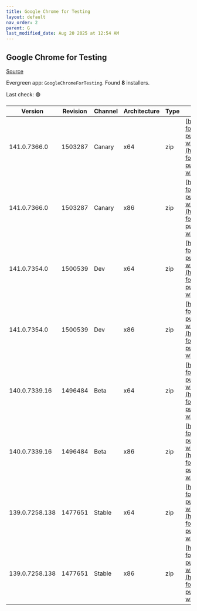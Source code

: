 ```yaml
---
title: Google Chrome for Testing
layout: default
nav_order: 2
parent: G
last_modified_date: Aug 20 2025 at 12:54 AM
---
```


## Google Chrome for Testing

[Source](https://googlechromelabs.github.io/chrome-for-testing/)

Evergreen app: `GoogleChromeForTesting`. Found **8** installers.

Last check: 🟢

| Version        | Revision | Channel | Architecture | Type | URI                                                                                                                                                                                              |
| -------------- | -------- | ------- | ------------ | ---- | ------------------------------------------------------------------------------------------------------------------------------------------------------------------------------------------------ |
| 141.0.7366.0   | 1503287  | Canary  | x64          | zip  | [https://storage.googleapis.com/chrome-for-testing-public/141.0.7366.0/win64/chrome-win64.zip](https://storage.googleapis.com/chrome-for-testing-public/141.0.7366.0/win64/chrome-win64.zip)     |
| 141.0.7366.0   | 1503287  | Canary  | x86          | zip  | [https://storage.googleapis.com/chrome-for-testing-public/141.0.7366.0/win32/chrome-win32.zip](https://storage.googleapis.com/chrome-for-testing-public/141.0.7366.0/win32/chrome-win32.zip)     |
| 141.0.7354.0   | 1500539  | Dev     | x64          | zip  | [https://storage.googleapis.com/chrome-for-testing-public/141.0.7354.0/win64/chrome-win64.zip](https://storage.googleapis.com/chrome-for-testing-public/141.0.7354.0/win64/chrome-win64.zip)     |
| 141.0.7354.0   | 1500539  | Dev     | x86          | zip  | [https://storage.googleapis.com/chrome-for-testing-public/141.0.7354.0/win32/chrome-win32.zip](https://storage.googleapis.com/chrome-for-testing-public/141.0.7354.0/win32/chrome-win32.zip)     |
| 140.0.7339.16  | 1496484  | Beta    | x64          | zip  | [https://storage.googleapis.com/chrome-for-testing-public/140.0.7339.16/win64/chrome-win64.zip](https://storage.googleapis.com/chrome-for-testing-public/140.0.7339.16/win64/chrome-win64.zip)   |
| 140.0.7339.16  | 1496484  | Beta    | x86          | zip  | [https://storage.googleapis.com/chrome-for-testing-public/140.0.7339.16/win32/chrome-win32.zip](https://storage.googleapis.com/chrome-for-testing-public/140.0.7339.16/win32/chrome-win32.zip)   |
| 139.0.7258.138 | 1477651  | Stable  | x64          | zip  | [https://storage.googleapis.com/chrome-for-testing-public/139.0.7258.138/win64/chrome-win64.zip](https://storage.googleapis.com/chrome-for-testing-public/139.0.7258.138/win64/chrome-win64.zip) |
| 139.0.7258.138 | 1477651  | Stable  | x86          | zip  | [https://storage.googleapis.com/chrome-for-testing-public/139.0.7258.138/win32/chrome-win32.zip](https://storage.googleapis.com/chrome-for-testing-public/139.0.7258.138/win32/chrome-win32.zip) |
